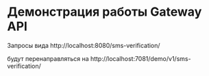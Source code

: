 # Демонстрация работы Gateway API


Запросы вида
http://localhost:8080/sms-verification/

будут перенаправляться на http://localhost:7081/demo/v1/sms-verification/